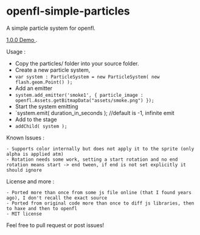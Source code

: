 openfl-simple-particles
=======================

A simple particle system for openfl.

[ 1.0.0 Demo ](http://underscorediscovery.com/sven/openfl-simple-particles/).

Usage : 

- Copy the particles/ folder into your source folder.
- Create a new particle system, 
- `var system : ParticleSystem = new ParticleSystem( new flash.geom.Point() );`
- Add an emitter 
- `system.add_emitter('smoke1', { particle_image : openfl.Assets.getBitmapData("assets/smoke.png") });`
- Start the system emitting
- `system.emit( duration_in_seconds ); //default is -1, infinite emit
- Add to the stage
- `addChild( system );`

Known Issues :

	- Supports color internally but does not apply it to the sprite (only alpha is applied atm)
	- Rotation needs some work, setting a start rotation and no end rotation means start -> end tween, if end is not set explicitly it should ignore

License and more :

	- Ported more than once from some js file online (that I found years ago), I don't recall the exact source
	- Ported from original code more than once to diff js libraries, then to haxe and then to openfl
	- MIT license


Feel free to pull request or post issues!

